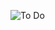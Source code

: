 
![To Do](https://user-images.githubusercontent.com/70424072/159634287-2ba42482-d56d-4ac5-9e14-fefbd1e06df9.png)
